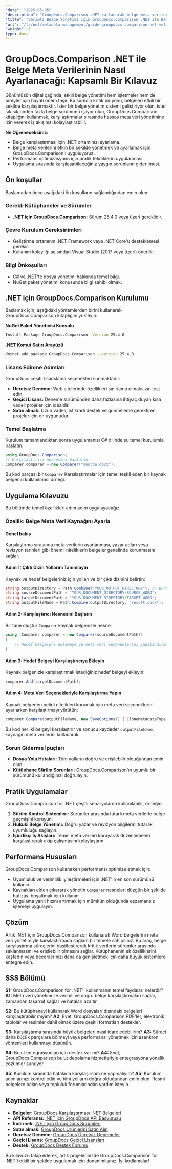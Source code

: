```yaml
---
"date": "2025-05-05"
"description": "GroupDocs.Comparison .NET kullanarak belge meta verilerini nasıl verimli bir şekilde yöneteceğinizi öğrenin. Bu kılavuz kurulum, uygulama ve optimizasyon tekniklerini kapsar."
"title": "Verimli Belge Yönetimi için GroupDocs.Comparison .NET ile Belge Meta Verilerinin Nasıl Ayarlanacağı"
"url": "/tr/net/metadata-management/guide-groupdocs-comparison-net-metadata-setting/"
"weight": 1
type: docs
---
```

# GroupDocs.Comparison .NET ile Belge Meta Verilerinin Nasıl Ayarlanacağı: Kapsamlı Bir Kılavuz

Günümüzün dijital çağında, etkili belge yönetimi hem işletmeler hem de bireyler için hayati önem taşır. Bu sürecin kritik bir yönü, belgeleri etkili bir şekilde karşılaştırmaktır. İster bir belge yönetim sistemi geliştiriyor olun, ister sık sık birden fazla belge sürümünü işliyor olun, GroupDocs.Comparison kitaplığını kullanmak, karşılaştırmalar sırasında hassas meta veri yönetimine izin vererek iş akışınızı kolaylaştırabilir.

**Ne Öğreneceksiniz:**
- Belge karşılaştırması için .NET ortamınızı ayarlama.
- Belge meta verilerini etkin bir şekilde yönetmek ve ayarlamak için GroupDocs.Comparison'ı uyguluyoruz.
- Performans optimizasyonu için pratik tekniklerin uygulanması.
- Uygulama sırasında karşılaşabileceğiniz yaygın sorunların giderilmesi.

## Ön koşullar

Başlamadan önce aşağıdaki ön koşulların sağlandığından emin olun:

### Gerekli Kütüphaneler ve Sürümler
- **.NET için GroupDocs.Comparison:** Sürüm 25.4.0 veya üzeri gereklidir.

### Çevre Kurulum Gereksinimleri
- Geliştirme ortamının .NET Framework veya .NET Core'u desteklemesi gerekir.
- Kullanım kolaylığı açısından Visual Studio (2017 veya üzeri) önerilir.

### Bilgi Önkoşulları
- C# ve .NET'te dosya yönetimi hakkında temel bilgi.
- NuGet paket yönetimi konusunda bilgi sahibi olmak.

## .NET için GroupDocs.Comparison Kurulumu

Başlamak için, aşağıdaki yöntemlerden birini kullanarak GroupDocs.Comparison kitaplığını yükleyin:

**NuGet Paket Yöneticisi Konsolu**
```bash
Install-Package GroupDocs.Comparison -Version 25.4.0
```

**.NET Komut Satırı Arayüzü**
```bash
dotnet add package GroupDocs.Comparison --version 25.4.0
```

### Lisans Edinme Adımları

GroupDocs çeşitli lisanslama seçenekleri sunmaktadır:
- **Ücretsiz Deneme:** Web sitelerinde özellikleri sınırlama olmaksızın test edin.
- **Geçici Lisans:** Deneme sürümünden daha fazlasına ihtiyaç duyan kısa vadeli projeler için idealdir.
- **Satın almak:** Uzun vadeli, istikrarlı destek ve güncelleme gerektiren projeler için en uygunudur.

### Temel Başlatma

Kurulum tamamlandıktan sonra uygulamanızı C# dilinde şu temel kurulumla başlatın:
```csharp
using GroupDocs.Comparison;
// Karşılaştırıcı nesnesini başlatın
Comparer comparer = new Comparer("source.docx");
```
Bu kod parçası bir `Comparer` Karşılaştırmalar için temel teşkil eden bir kaynak belgenin kullanılması örneği.

## Uygulama Kılavuzu

Bu bölümde temel özellikleri adım adım uygulayacağız.

### Özellik: Belge Meta Veri Kaynağını Ayarla

#### Genel bakış
Karşılaştırma sırasında meta verilerin ayarlanması, yazar adları veya revizyon tarihleri gibi önemli niteliklerin belgeler genelinde korunmasını sağlar.

#### Adım 1: Çıktı Dizin Yollarını Tanımlayın
Kaynak ve hedef belgeleriniz için yolları ve bir çıktı dizinini belirtin:
```csharp
string outputDirectory = Path.Combine("YOUR_OUTPUT_DIRECTORY"); // Buradaki gerçek yolunuz
string sourceDocumentPath = "YOUR_DOCUMENT_DIRECTORY/SOURCE_WORD";
string targetDocumentPath = "YOUR_DOCUMENT_DIRECTORY/TARGET_WORD";
string outputFileName = Path.Combine(outputDirectory, "result.docx");
```

#### Adım 2: Karşılaştırıcı Nesnesini Başlatın
Bir tane oluştur `Comparer` kaynak belgenizle nesne:
```csharp
using (Comparer comparer = new Comparer(sourceDocumentPath))
{
    // Hedef belgeleri eklemeye ve meta veri seçeneklerini yapılandırmaya devam edin.
}
```

#### Adım 3: Hedef Belgeyi Karşılaştırıcıya Ekleyin
Kaynak belgenizle karşılaştırmak istediğiniz hedef belgeyi ekleyin:
```csharp
comparer.Add(targetDocumentPath);
```

#### Adım 4: Meta Veri Seçenekleriyle Karşılaştırma Yapın
Kaynak belgeden belirli nitelikleri korumak için meta veri seçeneklerini ayarlarken karşılaştırmayı yürütün:
```csharp
comparer.Compare(outputFileName, new SaveOptions() { CloneMetadataType = MetadataType.Source });
```
Bu kod her iki belgeyi karşılaştırır ve sonucu kaydeder `outputFileName`, kaynağın meta verilerini kullanarak.

### Sorun Giderme İpuçları
- **Dosya Yolu Hataları:** Tüm yolların doğru ve erişilebilir olduğundan emin olun.
- **Kütüphane Sürüm Sorunları:** GroupDocs.Comparison'ın uyumlu bir sürümünü kullandığınızı doğrulayın.

## Pratik Uygulamalar

GroupDocs.Comparison for .NET çeşitli senaryolarda kullanılabilir, örneğin:
1. **Sürüm Kontrol Sistemleri:** Sürümler arasında tutarlı meta verilerle belge geçmişini koruyun.
2. **Hukuki Belge Yönetimi:** Doğru yazar ve revizyon bilgilerini tutarak uyumluluğu sağlayın.
3. **İşbirlikçi İş Akışları:** Temel meta verileri koruyarak düzenlemeleri karşılaştırarak ekip çalışmasını kolaylaştırın.

## Performans Hususları

GroupDocs.Comparison kullanırken performansı optimize etmek için:
- Uyumluluk ve verimlilik iyileştirmeleri için .NET'in en son sürümünü kullanın.
- Kaynakları elden çıkararak yönetin `Comparer` nesneleri düzgün bir şekilde hafızayı boşaltmak için kullanın.
- Uygulama yanıt hızını artırmak için mümkün olduğunda eşzamansız işlemeyi uygulayın.

## Çözüm

Artık .NET için GroupDocs.Comparison kullanarak Word belgelerini meta veri yönetimiyle karşılaştırmada sağlam bir temele sahipsiniz. Bu araç, belge karşılaştırma süreçlerini basitleştirerek kritik verilerin sürümler arasında saklanmasını ve erişilebilir olmasını sağlar. Kütüphanenin ek özelliklerini keşfedin veya becerilerinizi daha da genişletmek için daha büyük sistemlere entegre edin.

## SSS Bölümü

**S1:** GroupDocs.Comparison for .NET'i kullanmanın temel faydaları nelerdir?
**A1:** Meta veri yönetimi ile verimli ve doğru belge karşılaştırmaları sağlar, zamandan tasarruf sağlar ve hataları azaltır.

**S2:** Bu kütüphaneyi kullanarak Word dosyaları dışındaki belgeleri karşılaştırabilir miyim?
**A2:** Evet, GroupDocs.Comparison PDF'ler, elektronik tablolar ve resimler dahil olmak üzere çeşitli formatları destekler.

**S3:** Karşılaştırma sırasında büyük belgeleri nasıl idare edebilirim?
**A3:** Süreci daha küçük parçalara bölmeyi veya performansı yönetmek için asenkron yöntemleri kullanmayı düşünün.

**S4:** Bulut entegrasyonları için destek var mı?
**A4:** Evet, GroupDocs.Comparison bulut depolama hizmetleriyle entegrasyona yönelik çözümler sunuyor.

**S5:** Kurulum sırasında hatalarla karşılaşırsam ne yapmalıyım?
**A5:** Kurulum adımlarınızı kontrol edin ve tüm yolların doğru olduğundan emin olun. Resmi belgelere bakın veya topluluk forumlarından yardım isteyin.

## Kaynaklar
- **Belgeler:** [GroupDocs Karşılaştırması .NET Belgeleri](https://docs.groupdocs.com/comparison/net/)
- **API Referansı:** [.NET için GroupDocs API Başvurusu](https://reference.groupdocs.com/comparison/net/)
- **İndirmek:** [.NET için GroupDocs Sürümleri](https://releases.groupdocs.com/comparison/net/)
- **Satın almak:** [GroupDocs Ürünlerini Satın Alın](https://purchase.groupdocs.com/buy)
- **Ücretsiz Deneme:** [GroupDocs Ücretsiz Denemeler](https://releases.groupdocs.com/comparison/net/)
- **Geçici Lisans:** [GroupDocs Geçici Lisansları](https://purchase.groupdocs.com/temporary-license/)
- **Destek:** [GroupDocs Destek Forumu](https://forum.groupdocs.com/c/comparison/)

Bu kılavuzu takip ederek, artık projelerinizde GroupDocs.Comparison for .NET'i etkili bir şekilde uygulamak için donanımlısınız. İyi kodlamalar!